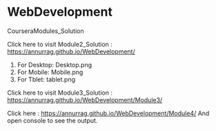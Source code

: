 # WebDevelopment
CourseraModules_Solution

Click here to visit Module2_Solution : https://annurrag.github.io/WebDevelopment/ 
1. For Desktop:  Desktop.png
2. For Mobile: Mobile.png
3. For Tblet: tablet.png

Click here to visit Module3_Solution : https://annurrag.github.io/WebDevelopment/Module3/

Click here : https://annurrag.github.io/WebDevelopment/Module4/
And open console to see the output.
